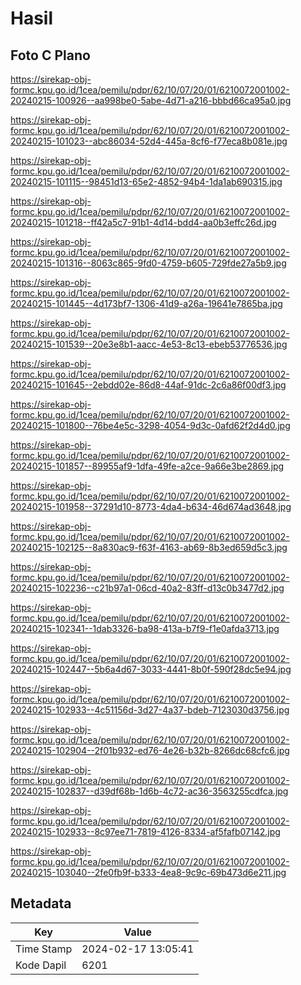 # Hasil

## Foto C Plano

https://sirekap-obj-formc.kpu.go.id/1cea/pemilu/pdpr/62/10/07/20/01/6210072001002-20240215-100926--aa998be0-5abe-4d71-a216-bbbd66ca95a0.jpg

https://sirekap-obj-formc.kpu.go.id/1cea/pemilu/pdpr/62/10/07/20/01/6210072001002-20240215-101023--abc86034-52d4-445a-8cf6-f77eca8b081e.jpg

https://sirekap-obj-formc.kpu.go.id/1cea/pemilu/pdpr/62/10/07/20/01/6210072001002-20240215-101115--98451d13-65e2-4852-94b4-1da1ab690315.jpg

https://sirekap-obj-formc.kpu.go.id/1cea/pemilu/pdpr/62/10/07/20/01/6210072001002-20240215-101218--ff42a5c7-91b1-4d14-bdd4-aa0b3effc26d.jpg

https://sirekap-obj-formc.kpu.go.id/1cea/pemilu/pdpr/62/10/07/20/01/6210072001002-20240215-101316--8063c865-9fd0-4759-b605-729fde27a5b9.jpg

https://sirekap-obj-formc.kpu.go.id/1cea/pemilu/pdpr/62/10/07/20/01/6210072001002-20240215-101445--4d173bf7-1306-41d9-a26a-19641e7865ba.jpg

https://sirekap-obj-formc.kpu.go.id/1cea/pemilu/pdpr/62/10/07/20/01/6210072001002-20240215-101539--20e3e8b1-aacc-4e53-8c13-ebeb53776536.jpg

https://sirekap-obj-formc.kpu.go.id/1cea/pemilu/pdpr/62/10/07/20/01/6210072001002-20240215-101645--2ebdd02e-86d8-44af-91dc-2c6a86f00df3.jpg

https://sirekap-obj-formc.kpu.go.id/1cea/pemilu/pdpr/62/10/07/20/01/6210072001002-20240215-101800--76be4e5c-3298-4054-9d3c-0afd62f2d4d0.jpg

https://sirekap-obj-formc.kpu.go.id/1cea/pemilu/pdpr/62/10/07/20/01/6210072001002-20240215-101857--89955af9-1dfa-49fe-a2ce-9a66e3be2869.jpg

https://sirekap-obj-formc.kpu.go.id/1cea/pemilu/pdpr/62/10/07/20/01/6210072001002-20240215-101958--37291d10-8773-4da4-b634-46d674ad3648.jpg

https://sirekap-obj-formc.kpu.go.id/1cea/pemilu/pdpr/62/10/07/20/01/6210072001002-20240215-102125--8a830ac9-f63f-4163-ab69-8b3ed659d5c3.jpg

https://sirekap-obj-formc.kpu.go.id/1cea/pemilu/pdpr/62/10/07/20/01/6210072001002-20240215-102236--c21b97a1-06cd-40a2-83ff-d13c0b3477d2.jpg

https://sirekap-obj-formc.kpu.go.id/1cea/pemilu/pdpr/62/10/07/20/01/6210072001002-20240215-102341--1dab3326-ba98-413a-b7f9-f1e0afda3713.jpg

https://sirekap-obj-formc.kpu.go.id/1cea/pemilu/pdpr/62/10/07/20/01/6210072001002-20240215-102447--5b6a4d67-3033-4441-8b0f-590f28dc5e94.jpg

https://sirekap-obj-formc.kpu.go.id/1cea/pemilu/pdpr/62/10/07/20/01/6210072001002-20240215-102933--4c51156d-3d27-4a37-bdeb-7123030d3756.jpg

https://sirekap-obj-formc.kpu.go.id/1cea/pemilu/pdpr/62/10/07/20/01/6210072001002-20240215-102904--2f01b932-ed76-4e26-b32b-8266dc68cfc6.jpg

https://sirekap-obj-formc.kpu.go.id/1cea/pemilu/pdpr/62/10/07/20/01/6210072001002-20240215-102837--d39df68b-1d6b-4c72-ac36-3563255cdfca.jpg

https://sirekap-obj-formc.kpu.go.id/1cea/pemilu/pdpr/62/10/07/20/01/6210072001002-20240215-102933--8c97ee71-7819-4126-8334-af5fafb07142.jpg

https://sirekap-obj-formc.kpu.go.id/1cea/pemilu/pdpr/62/10/07/20/01/6210072001002-20240215-103040--2fe0fb9f-b333-4ea8-9c9c-69b473d6e211.jpg


## Metadata

| Key        | Value               |
| ---------- | ------------------- |
| Time Stamp | 2024-02-17 13:05:41 |
| Kode Dapil | 6201                |



